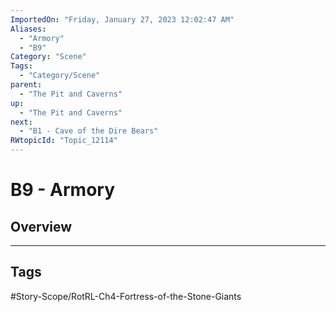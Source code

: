 ```yaml
---
ImportedOn: "Friday, January 27, 2023 12:02:47 AM"
Aliases:
  - "Armory"
  - "B9"
Category: "Scene"
Tags:
  - "Category/Scene"
parent:
  - "The Pit and Caverns"
up:
  - "The Pit and Caverns"
next:
  - "B1 - Cave of the Dire Bears"
RWtopicId: "Topic_12114"
---
```

# B9 - Armory
## Overview

---
## Tags
#Story-Scope/RotRL-Ch4-Fortress-of-the-Stone-Giants

